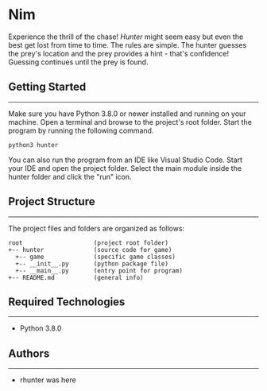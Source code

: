 # Nim

Experience the thrill of the chase! <i>Hunter</i> might seem easy but even the
best get lost from time to time. The rules are simple. The hunter guesses the
prey's location and the prey provides a hint - that's confidence! Guessing
continues until the prey is found.

## Getting Started

---

Make sure you have Python 3.8.0 or newer installed and running on your machine.
Open a terminal and browse to the project's root folder. Start the program by
running the following command.

```
python3 hunter
```

You can also run the program from an IDE like Visual Studio Code. Start your IDE
and open the project folder. Select the main module inside the hunter folder and
click the "run" icon.

## Project Structure

---

The project files and folders are organized as follows:

```
root                    (project root folder)
+-- hunter              (source code for game)
  +-- game              (specific game classes)
  +-- __init__.py       (python package file)
  +-- __main__.py       (entry point for program)
+-- README.md           (general info)
```

## Required Technologies

---

-   Python 3.8.0

## Authors

---

-   rhunter was here
